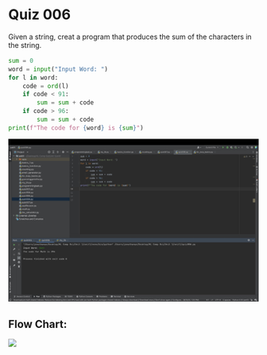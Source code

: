 # Quiz 006
Given a string, creat a program that produces the sum of the characters in the string.

```.py
sum = 0
word = input("Input Word: ")
for l in word:
    code = ord(l)
    if code < 91:
        sum = sum + code
    if code > 96:
        sum = sum + code
print(f"The code for {word} is {sum}")
```


![](quiz006.jpg)


## Flow Chart:


![](006flowchart.jp)
